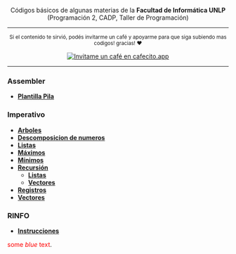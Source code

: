 <div align="center">  
  <p Algoritmos Básicos para Programar </p>
  <p align="center">
     Códigos básicos de algunas materias de la <strong>Facultad de Informática UNLP</strong> (Programación 2, CADP, Taller de Programación)
  </p>
  <hr>
</div>

<div align="center">  
  <p align="center">
  <sub>
    Si el contenido te sirvió, podés invitarme un café y apoyarme para que siga subiendo mas codigos! gracias! ❤️
  </sub>
  </p>
  
  <p align="center">
  <a href='https://cafecito.app/omgcopito95' rel='noopener' target='_blank'><img srcset='https://cdn.cafecito.app/imgs/buttons/button_2.png 1x, https://cdn.cafecito.app/imgs/buttons/button_2_2x.png 2x, https://cdn.cafecito.app/imgs/buttons/button_2_3.75x.png 3.75x' src='https://cdn.cafecito.app/imgs/buttons/button_2.png' alt='Invitame un café en cafecito.app' /></a>
  </p>
  <hr>
</div>

### Assembler

- **[Plantilla Pila](https://github.com/OmgCopito95/Algoritmos-Basicos/tree/master/ASSEMBLER)**

### Imperativo

- **[Arboles](https://github.com/OmgCopito95/Algoritmos-Basicos/tree/master/IMPERATIVO/ARBOLES)**
- **[Descomposicion de numeros](https://github.com/OmgCopito95/Algoritmos-Basicos/tree/master/IMPERATIVO/Descomposicion%20de%20Numeros)**
- **[Listas](https://github.com/OmgCopito95/Algoritmos-Basicos/tree/master/IMPERATIVO/LISTAS)**
- **[Máximos](https://github.com/OmgCopito95/Algoritmos-Basicos/tree/master/IMPERATIVO/Maximos)**
- **[Mínimos](https://github.com/OmgCopito95/Algoritmos-Basicos/tree/master/IMPERATIVO/Minimos)**
- **[Recursión](https://github.com/OmgCopito95/Algoritmos-Basicos/tree/master/IMPERATIVO/RECURSION)**
   - **[Listas](https://github.com/OmgCopito95/Algoritmos-Basicos/tree/master/IMPERATIVO/RECURSION/Listas)**
   - **[Vectores](https://github.com/OmgCopito95/Algoritmos-Basicos/tree/master/IMPERATIVO/RECURSION/Vectores)**
- **[Registros](https://github.com/OmgCopito95/Algoritmos-Basicos/tree/master/IMPERATIVO/Registros)**
- **[Vectores](https://github.com/OmgCopito95/Algoritmos-Basicos/tree/master/IMPERATIVO/VECTORES)**

### RINFO
- **[Instrucciones](https://github.com/OmgCopito95/Algoritmos-Basicos/tree/master/RINFO)**


<span style="color:red">some *blue* text</span>.









